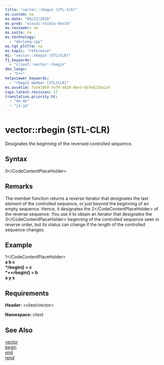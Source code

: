 ```yaml
---
title: "vector::rbegin (STL-CLR)"
ms.custom: na
ms.date: "09/22/2016"
ms.prod: "visual-studio-dev14"
ms.reviewer: na
ms.suite: na
ms.technology: 
  - "devlang-cpp"
ms.tgt_pltfrm: na
ms.topic: "reference"
H1: "vector::rbegin (STL/CLR)"
f1_keywords: 
  - "cliext::vector::rbegin"
dev_langs: 
  - "C++"
helpviewer_keywords: 
  - "rbegin member [STL/CLR]"
ms.assetid: fad410b9-fe79-4820-9be5-6b7e0219a1af
caps.latest.revision: 17
translation.priority.ht: 
  - "de-de"
  - "ja-jp"
---
```

# vector::rbegin (STL-CLR)
Designates the beginning of the reversed controlled sequence.  
  
## Syntax  
  
<CodeContentPlaceHolder>0\</CodeContentPlaceHolder>  
## Remarks  
 The member function returns a reverse iterator that designates the last element of the controlled sequence, or just beyond the beginning of an empty sequence. Hence, it designates the <CodeContentPlaceHolder>2\</CodeContentPlaceHolder> of the reverse sequence. You use it to obtain an iterator that designates the <CodeContentPlaceHolder>3\</CodeContentPlaceHolder> beginning of the controlled sequence seen in reverse order, but its status can change if the length of the controlled sequence changes.  
  
## Example  
  
<CodeContentPlaceHolder>1\</CodeContentPlaceHolder>  
  **a b c**  
**\*rbegin() = c**  
**\*++rbegin() = b**  
 **a y x**   
## Requirements  
 **Header:** \<cliext/vector>  
  
 **Namespace:** cliext  
  
## See Also  
 [vector](../vs140/vector--stl-clr-.md)   
 [begin](../vs140/vector--begin--stl-clr-.md)   
 [end](../vs140/vector--end--stl-clr-.md)   
 [rend](../vs140/vector--rend--stl-clr-.md)